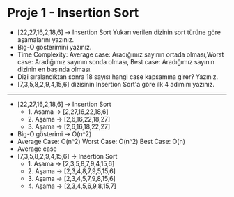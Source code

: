 # Proje 1 - Insertion Sort
* [22,27,16,2,18,6] -> Insertion Sort
Yukarı verilen dizinin sort türüne göre aşamalarını yazınız.
* Big-O gösterimini yazınız.
* Time Complexity: Average case: Aradığımız sayının ortada olması,Worst case: Aradığımız sayının sonda olması, Best case: Aradığımız sayının dizinin en başında olması.
* Dizi sıralandıktan sonra 18 sayısı hangi case kapsamına girer? Yazınız.
* [7,3,5,8,2,9,4,15,6] dizisinin Insertion Sort'a göre ilk 4 adımını yazınız.
---
* [22,27,16,2,18,6] -> Insertion Sort
  * 1\. Aşama -> [2,27,16,22,18,6]
  * 2\. Aşama -> [2,6,16,22,18,27]
  * 3\. Aşama -> [2,6,16,18,22,27]
* 	Big-O gösterimi -> O(n^2)
* 	Average Case: O(n^2)
	Worst Case: O(n^2)
	Best Case: O(n)
* 	Average case
* [7,3,5,8,2,9,4,15,6] -> Insertion Sort
	* 1\. Aşama ->  [2,3,5,8,7,9,4,15,6]
	* 2\. Aşama ->  [2,3,4,8,7,9,5,15,6]
	* 3\. Aşama -> [2,3,4,5,7,9,8,15,6]
	* 4\. Aşama -> [2,3,4,5,6,9,8,15,7]